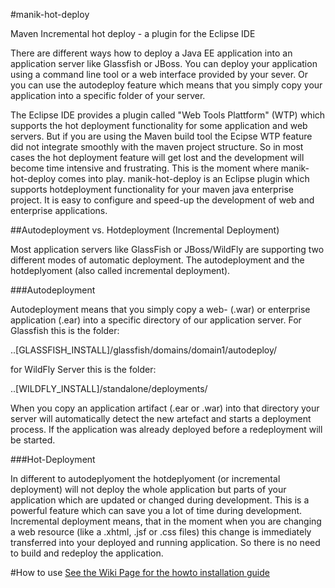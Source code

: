 #manik-hot-deploy

Maven Incremental hot deploy - a plugin for the Eclipse IDE


There are different ways how to deploy a Java EE application into an application server 
like Glassfish or JBoss. You can deploy your application using a command line tool or a 
web interface provided by your sever. Or you can use the autodeploy feature which means 
that you simply copy your application into a specific folder of your server.

The Eclipse IDE provides a plugin called "Web Tools Plattform" (WTP) which supports the 
hot deployment functionality for some application and web servers. But if you are using 
the Maven build tool the Ecipse WTP feature did not integrate smoothly with the maven 
project structure. So in most cases the hot deployment feature will get lost and the 
development will become time intensive and frustrating. This is the moment 
where manik-hot-deploy comes into play. manik-hot-deploy is an Eclipse plugin which supports 
hotdeployment functionality for your maven java enterprise project. It is easy to configure 
and speed-up the development of web and enterprise applications.



##Autodeployment vs. Hotdeployment (Incremental Deployment)

Most application servers like GlassFish or JBoss/WildFly are supporting two different modes of 
automatic deployment. The autodeployment and the hotdeplyoment (also called incremental 
deployment).

###Autodeployment

Autodeployment means that you simply copy a web- (.war) or enterprise application (.ear) 
into a specific directory of our application server. For Glassfish this is the folder:

..[GLASSFISH_INSTALL]/glassfish/domains/domain1/autodeploy/

for WildFly Server this is the folder:

..[WILDFLY_INSTALL]/standalone/deployments/

When you copy an application artifact (.ear or .war) into that directory your server will automatically detect the 
new artefact and starts a deployment process. If the application was already deployed before 
a redeployment will be started.

###Hot-Deployment

In different to autodeplyoment the hotdeplyoment (or incremental deployment) will not deploy 
the whole application but parts of your application which are updated or changed during 
development. This is a powerful feature which can save you a lot of time during development. 
Incremental deployment means, that in the moment when you are changing a web resource 
(like a .xhtml, .jsf or .css files) this change is immediately transferred into your deployed 
and running application. So there is no need to build and redeploy the application.


#How to use
[See the Wiki Page for the howto installation guide](https://github.com/rsoika/manik-hot-deploy/wiki)

